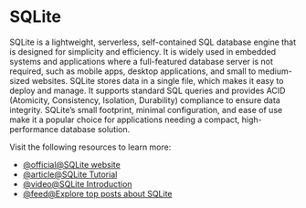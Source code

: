 # SQLite

SQLite is a lightweight, serverless, self-contained SQL database engine that is designed for simplicity and efficiency. It is widely used in embedded systems and applications where a full-featured database server is not required, such as mobile apps, desktop applications, and small to medium-sized websites. SQLite stores data in a single file, which makes it easy to deploy and manage. It supports standard SQL queries and provides ACID (Atomicity, Consistency, Isolation, Durability) compliance to ensure data integrity. SQLite’s small footprint, minimal configuration, and ease of use make it a popular choice for applications needing a compact, high-performance database solution.

Visit the following resources to learn more:

- [@official@SQLite website](https://www.sqlite.org/index.html)
- [@article@SQLite Tutorial](https://www.sqlitetutorial.net/)
- [@video@SQLite Introduction](https://www.youtube.com/watch?v=8Xyn8R9eKB8)
- [@feed@Explore top posts about SQLite](https://app.daily.dev/tags/sqlite?ref=roadmapsh)
